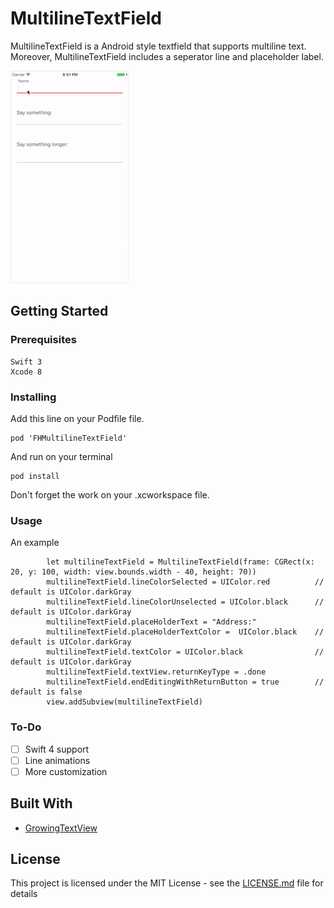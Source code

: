 # MultilineTextField

MultilineTextField is a Android style textfield that supports multiline text. Moreover, MultilineTextField includes a seperator line and placeholder label.

<img src="DEMO.gif" border=1 style="border-color:#eeeeee">

## Getting Started

### Prerequisites

```
Swift 3
Xcode 8
```

### Installing

Add this line on your Podfile file.

```
pod 'FHMultilineTextField'
```

And run on your terminal

```
pod install
```

Don't forget the work on your .xcworkspace file.

### Usage

An example

```
        let multilineTextField = MultilineTextField(frame: CGRect(x: 20, y: 100, width: view.bounds.width - 40, height: 70))
        multilineTextField.lineColorSelected = UIColor.red          // default is UIColor.darkGray
        multilineTextField.lineColorUnselected = UIColor.black      // default is UIColor.darkGray
        multilineTextField.placeHolderText = "Address:"
        multilineTextField.placeHolderTextColor =  UIColor.black    // default is UIColor.darkGray
        multilineTextField.textColor = UIColor.black                // default is UIColor.darkGray
        multilineTextField.textView.returnKeyType = .done
        multilineTextField.endEditingWithReturnButton = true        // default is false
        view.addSubview(multilineTextField)
```
### To-Do

- [ ] Swift 4 support
- [ ] Line animations
- [ ] More customization

## Built With

* [GrowingTextView](https://github.com/KennethTsang/GrowingTextView)

## License

This project is licensed under the MIT License - see the [LICENSE.md](LICENSE.md) file for details
